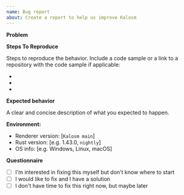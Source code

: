 ```yaml
---
name: Bug report
about: Create a report to help us improve Kalosm
---
```


**Problem**

<!-- A clear and concise description of what the bug is. -->

**Steps To Reproduce**

Steps to reproduce the behavior. Include a code sample or a link to a repository with the code sample if applicable:

-
-
-

**Expected behavior**

A clear and concise description of what you expected to happen.

**Environment:**

- Renderer version: [`Kalosm main`]
- Rust version: [e.g. 1.43.0, `nightly`]
- OS info: [e.g. Windows, Linux, macOS]

**Questionnaire**

<!-- If you feel up to the challenge, please check one of the boxes below: -->

- [ ] I'm interested in fixing this myself but don't know where to start
- [ ] I would like to fix and I have a solution
- [ ] I don't have time to fix this right now, but maybe later
